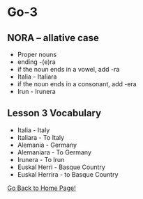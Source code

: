 # Go-3

## NORA – allative case

*   Proper nouns
*   ending -(e)ra
*   if the noun ends in a vowel, add -ra
*   Italia - Italiara
*   if the noun ends in a consonant, add -era
*   Irun - Irunera

## Lesson 3 Vocabulary

*   Italia - Italy
*   Italiara - To Italy
*   Alemania - Germany
*   Alemaniara - To Germany
*   Irunera - To Irun
*   Euskal Herri - Basque Country
*   Euskal Herrira - to Basque Country

[ Go Back to Home Page!](..)